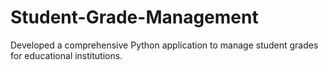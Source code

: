 # Student-Grade-Management
Developed a comprehensive Python application to manage student grades for educational institutions.
